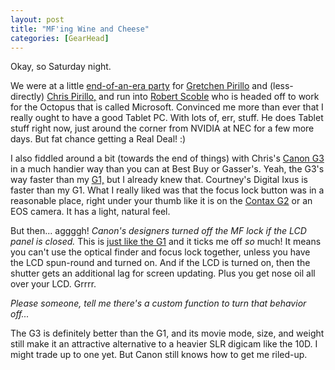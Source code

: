 ```yaml
---
layout: post
title: "MF'ing Wine and Cheese"
categories: [GearHead]
---
```

Okay, so Saturday night.

We were at a little <a href="http://www.geekychick.net/blog/archives/000411.php">end-of-an-era party</a> for <a href="http://gretchen.pirillo.com/">Gretchen Pirillo</a> and (less-directly) <a href="http://chris.pirillo.com/">Chris Pirillo,</a> and run into
<a title="The Scobleizer Weblog" href="http://radio.weblogs.com/0001011/">Robert Scoble</a> who is headed off to work for the Octopus that is called Microsoft. Convinced me more than ever that I really ought to have a good Tablet PC. With lots of, err, stuff. He does Tablet stuff right now, just around the corner from NVIDIA at NEC for a few more days. But fat chance getting a Real Deal! :)

I also fiddled around a bit (towards the end of things) with Chris's <a href="/photo/G2.html">Canon G3</a> in a much handier way than you can at Best Buy or Gasser's. Yeah, the G3's way faster than my <a href="/photo/G1links.html">G1,</a> but I already knew that. Courtney's Digital Ixus is faster than my G1. What I really liked was that the focus lock button was in a reasonable place, right under your thumb like it is on the <a href="http://www.contaxg.com">Contax G2</a> or an EOS camera. It has a light, natural feel.

But then... aggggh! <i>Canon's designers turned off the MF lock if the LCD panel is closed.</i> This is <a href="/photo/G1focus.html">just like the G1</a> and it ticks me off <i>so</i> much! It means you can't use the optical finder and focus lock together, unless you have the LCD spun-round and turned on. And if the LCD is turned on, then the shutter gets an additional lag for screen updating. Plus you get nose oil all over your LCD. Grrrr.

<i>Please someone, tell me there's a custom function to turn that behavior off...</i>

The G3 is definitely better than the G1, and its movie mode, size, and weight still make it an attractive alternative to a heavier SLR digicam like the 10D. I might trade up to one yet. But Canon still knows how to get me riled-up.

